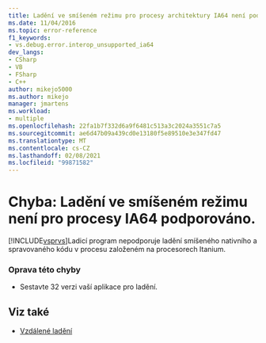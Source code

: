 ```yaml
---
title: Ladění ve smíšeném režimu pro procesy architektury IA64 není podporováno | Microsoft Docs
ms.date: 11/04/2016
ms.topic: error-reference
f1_keywords:
- vs.debug.error.interop_unsupported_ia64
dev_langs:
- CSharp
- VB
- FSharp
- C++
author: mikejo5000
ms.author: mikejo
manager: jmartens
ms.workload:
- multiple
ms.openlocfilehash: 22fa1b7f332d6a9f6481c513a3c2024a3551c7a5
ms.sourcegitcommit: ae6d47b09a439cd0e13180f5e89510e3e347fd47
ms.translationtype: MT
ms.contentlocale: cs-CZ
ms.lasthandoff: 02/08/2021
ms.locfileid: "99871582"
---
```

# <a name="error-mixed-mode-debugging-for-ia64-processes-is-unsupported"></a>Chyba: Ladění ve smíšeném režimu není pro procesy IA64 podporováno.
[!INCLUDE[vsprvs](../code-quality/includes/vsprvs_md.md)]Ladicí program nepodporuje ladění smíšeného nativního a spravovaného kódu v procesu založeném na procesorech Itanium.

### <a name="to-correct-this-error"></a>Oprava této chyby

- Sestavte 32 verzi vaší aplikace pro ladění.

## <a name="see-also"></a>Viz také
- [Vzdálené ladění](../debugger/remote-debugging.md)